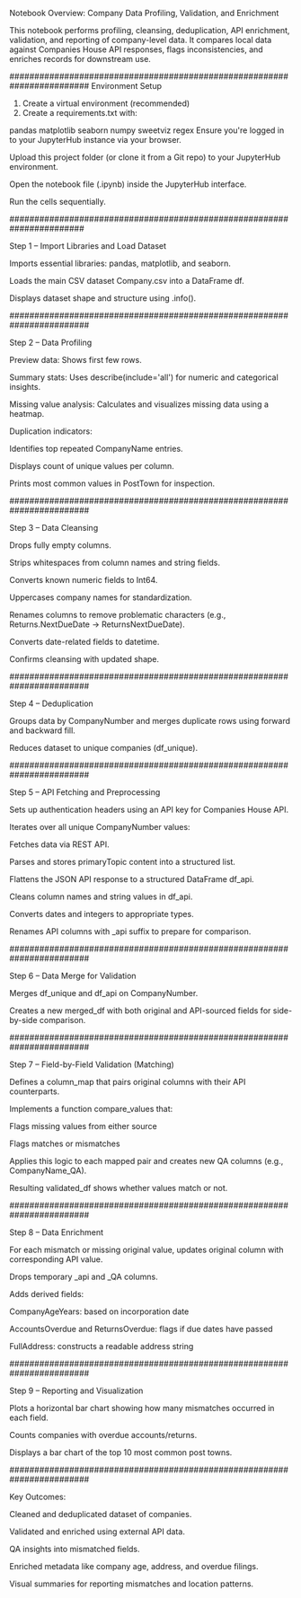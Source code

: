 Notebook Overview: Company Data Profiling, Validation, and Enrichment

This notebook performs profiling, cleansing, deduplication, API enrichment, validation, and reporting of company-level data. It compares local data against Companies House API responses, flags inconsistencies, and enriches records for downstream use.

########################################################################
Environment Setup
1. Create a virtual environment (recommended)
2. Create a requirements.txt with:

pandas
matplotlib
seaborn
numpy
sweetviz
regex
Ensure you're logged in to your JupyterHub instance via your browser.

Upload this project folder (or clone it from a Git repo) to your JupyterHub environment.

Open the notebook file (.ipynb) inside the JupyterHub interface.

Run the cells sequentially.

#######################################################################

Step 1 – Import Libraries and Load Dataset

Imports essential libraries: pandas, matplotlib, and seaborn.

Loads the main CSV dataset Company.csv into a DataFrame df.

Displays dataset shape and structure using .info().

########################################################################

Step 2 – Data Profiling

Preview data: Shows first few rows.

Summary stats: Uses describe(include='all') for numeric and categorical insights.

Missing value analysis: Calculates and visualizes missing data using a heatmap.

Duplication indicators:

Identifies top repeated CompanyName entries.

Displays count of unique values per column.

Prints most common values in PostTown for inspection.

########################################################################

Step 3 – Data Cleansing

Drops fully empty columns.

Strips whitespaces from column names and string fields.

Converts known numeric fields to Int64.

Uppercases company names for standardization.

Renames columns to remove problematic characters (e.g., Returns.NextDueDate → ReturnsNextDueDate).

Converts date-related fields to datetime.

Confirms cleansing with updated shape.

########################################################################

Step 4 – Deduplication

Groups data by CompanyNumber and merges duplicate rows using forward and backward fill.

Reduces dataset to unique companies (df_unique).

########################################################################

Step 5 – API Fetching and Preprocessing

Sets up authentication headers using an API key for Companies House API.

Iterates over all unique CompanyNumber values:

Fetches data via REST API.

Parses and stores primaryTopic content into a structured list.

Flattens the JSON API response to a structured DataFrame df_api.

Cleans column names and string values in df_api.

Converts dates and integers to appropriate types.

Renames API columns with _api suffix to prepare for comparison.

########################################################################

Step 6 – Data Merge for Validation

Merges df_unique and df_api on CompanyNumber.

Creates a new merged_df with both original and API-sourced fields for side-by-side comparison.

########################################################################

Step 7 – Field-by-Field Validation (Matching)

Defines a column_map that pairs original columns with their API counterparts.

Implements a function compare_values that:

Flags missing values from either source

Flags matches or mismatches

Applies this logic to each mapped pair and creates new QA columns (e.g., CompanyName_QA).

Resulting validated_df shows whether values match or not.

########################################################################

Step 8 – Data Enrichment

For each mismatch or missing original value, updates original column with corresponding API value.

Drops temporary _api and _QA columns.

Adds derived fields:

CompanyAgeYears: based on incorporation date

AccountsOverdue and ReturnsOverdue: flags if due dates have passed

FullAddress: constructs a readable address string

########################################################################

Step 9 – Reporting and Visualization

Plots a horizontal bar chart showing how many mismatches occurred in each field.

Counts companies with overdue accounts/returns.

Displays a bar chart of the top 10 most common post towns.

########################################################################

Key Outcomes:

Cleaned and deduplicated dataset of companies.

Validated and enriched using external API data.

QA insights into mismatched fields.

Enriched metadata like company age, address, and overdue filings.

Visual summaries for reporting mismatches and location patterns.
